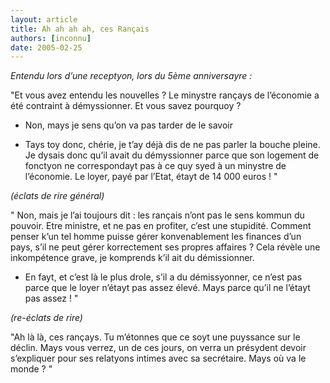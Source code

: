 ```yaml
---
layout: article
title: Ah ah ah ah, ces Rançais
authors: [inconnu]
date: 2005-02-25
---
```


_Entendu lors d’une receptyon, lors du 5ème anniversayre :_

"Et vous avez entendu les nouvelles ? Le minystre rançays de l’économie a été contraint à démyssionner. Et vous savez pourquoy ?

-  Non, mays je sens qu’on va pas tarder de le savoir

-  Tays toy donc, chérie, je t’ay déjà dis de ne pas parler la bouche pleine. Je dysais donc qu’il avait du démyssionner parce que son logement de fonctyon ne correspondayt pas à ce quy syed à un minystre de l’économie. Le loyer, payé par l’Etat, étayt de 14 000 euros ! "

_(éclats de rire général)_

" Non, mais je l’ai toujours dit : les rançais n’ont pas le sens kommun du pouvoir. Etre ministre, et ne pas en profiter, c’est une stupidité. Comment penser k’un tel homme puisse gérer konvenablement les finances d’un pays, s’il ne peut gérer korrectement ses propres affaires ? Cela révèle une inkompétence grave, je komprends k’il ait du démissionner.

-  En fayt, et c’est là le plus drole, s’il a du démissyonner, ce n’est pas parce que le loyer n’étayt pas assez élevé. Mays parce qu’il ne l’étayt pas assez ! "

_(re-éclats de rire)_

"Ah là là, ces rançays. Tu m’étonnes que ce soyt une puyssance sur le déclin. Mays vous verrez, un de ces jours, on verra un présydent devoir s’expliquer pour ses relatyons intimes avec sa secrétaire. Mays où va le monde ? "